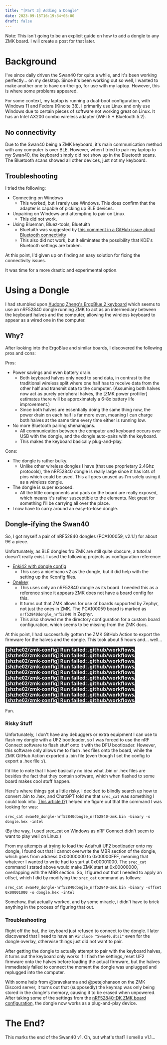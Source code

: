 ```yaml
---
title: "[Part 3] Adding a Dongle"
date: 2023-09-15T16:19:34+03:00
draft: false
---
```

Note: This isn't going to be an explicit guide on how to add a dongle to any ZMK board. I will create a post for that later.
# Background

I've since daily driven the Swan40 for quite a while, and it's been working perfectly... on my desktop. Since it's been working out so well, I wanted to make another one to have on-the-go, for use with my laptop. However, this is where some problems appeared.

For some context, my laptop is running a dual-boot configuration, with Windows 11 and Fedora (Kinoite 38). I primarily use Linux and only use Windows due to certain pieces of software not working great on Linux. It has an Intel AX200 combo wireless adapter (WiFi 5 + Bluetooth 5.2).
## No connectivity

Due to the Swan40 being a ZMK keyboard, it's main communication method with any computer is over BLE. However, when I tried to pair my laptop to my Swan40, the keyboard simply did not show up in the Bluetooth scans. The Bluetooth scans showed all other devices, just not my keyboard.

## Troubleshooting

I tried the following:
- Connecting on Windows
	- This worked, but I rarely use Windows. This does confirm that the adapter is capable of picking up BLE devices.
- Unpairing on Windows and attempting to pair on Linux
	- This did not work.
- Using Blueman, Bluez-tools, Bluetuith
	- Bluetuith was suggested by [this comment in a GitHub issue about Bluetooth connectivity](https://github.com/zmkfirmware/zmk/issues/1487#issuecomment-1625394710)
	- This also did not work, but it eliminates the possibility that KDE's Bluetooth settings are broken.

At this point, I'd given up on finding an easy solution for fixing the connectivity issues.

It was time for a more drastic and experimental option.
# Using a Dongle

I had stumbled upon [Xudong Zheng's ErgoBlue 2 keyboard](https://www.xudongz.com/blog/2020/ergoblue/) which seems to use an nRF52840 dongle running ZMK to act as an intermediary between the keyboard halves and the computer, allowing the wireless keyboard to appear as a wired one in the computer.

## Why?

After looking into the ErgoBlue and similar boards, I discovered the following pros and cons:

Pros:
- Power savings and even battery drain.
	- Both keyboard halves only need to send data, in contrast to the traditional wireless split where one half has to receive data from the other half and transmit data to the computer. (Assuming both halves now act as purely peripheral halves, the [ZMK power profiiler] estimates there will be approximately a 6-8x battery life improvement.)
	- Since both halves are essentially doing the same thing now, the power drain on each half is far more even, meaning I can charge both halves at the same time every time either is running low.
- No more Bluetooth pairing shenanigans.
	- All communication between the computer and keyboard occurs over USB with the dongle, and the dongle auto-pairs with the keyboard.
	- This makes the keyboard basically plug-and-play.

Cons:
- The dongle is rather bulky.
	- Unlike other wireless dongles I have (that use proprietary 2.4Ghz protocols), the nRF52840 dongle is really large since it has lots of pins which could be used. This all goes unused as I'm solely using it as a wireless dongle.
- The dongle is super exposed.
	- All the little components and pads on the board are really exposed, which means it's rather susceptible to the elements. Not great for something I'll be carrying all over the place.
- I now have to carry around an easy-to-lose dongle.

## Dongle-ifying the Swan40

So, I got myself a pair of nRF52840 dongles (PCA100059, v2.1.1) for about 9€ a piece.

Unfortunately, as BLE dongles fro ZMK are still quite obscure, a tutorial doesn't really exist. I used the following projects as configuration reference:
- [Enki42 with dongle config](https://github.com/aroum/zmk-enki42-dongle)
	- This uses a nice!nano v2 as the dongle, but it did help with the setting up the Kconfig files.
- [Onekey](https://github.com/jibingeo/zmk-config-onekey)
	- This uses only an nRF52840 dongle as its board. I needed this as a reference since it appears ZMK does not have a board config for this.
	- It turns out that ZMK allows for use of boards supported by Zephyr, not just the ones in ZMK. The PCA100059 board is marked as `nrf52840dongle_nrf52840` in Zephyr.
	- This also showed me the directory configuration for a custom board configuration, which seems to be missing from the ZMK docs.

At this point, I had successfully gotten the ZMK GitHub Action to export the firmware for the halves and the dongle. This took about 5 hours and... well...

![failures](1.webp)

Fun.

### Risky Stuff

Unfortunately, I don't have any debuggers or extra equipment I can use to flash my dongle with a UF2 bootloader, so I was forced to use the nRF Connect software to flash stuff onto it with the DFU bootloader. However, this software only allows me to flash .hex files onto the board, while the ZMK GitHub Action exported a .bin file (even though I set the config to export a .hex file :/).

I'd like to note that I have basically no idea what .bin or .hex files are besides the fact that they contain software, which when flashed to some board makes cool stuff happen.

Here's where things got a little risky. I decided to blindly search up how to convert .bin to .hex, and ChatGPT told me that `srec_cat` was something I could look into. [This article (?)](https://carta.tech/man-pages/man1/srec_examples.1.html) helped me figure out that the command I was looking for was:

```
srec_cat swan40_dongle-nrf52840dongle_nrf52840-zmk.bin -binary -o dongle.hex -intel 
```

(By the way, I used srec_cat on Windows as nRF Connect didn't seem to want to play well on Linux.)

From my attempts at trying to load the Adafruit UF2 bootloader onto my dongle, I found out that I cannot overwrite the MBR section of the dongle, which goes from address 0x00000000 to 0x00000FFF, meaning that whatever I wanted to write had to start at 0x00001000. The `srec_cat` command I stated above would make ZMK start at 0x00000000, overlapping with the MBR section. So, I figured out that I needed to apply an offset, which I did by modifying the `srec_cat` command as follows:

```
srec_cat swan40_dongle-nrf52840dongle_nrf52840-zmk.bin -binary -offset 0x00001000 -o dongle.hex -intel 
```

Somehow, that actually worked, and by some miracle, i didn't have to brick anything in the process of figuring that out.

### Troubleshooting

Right off the bat, the keyboard just refused to connect to the dongle. I later discovered that I need to have an `#include "Swan40.dtsi"` even for the dongle overlay, otherwise things just did not want to pair.

After getting the dongle to actually attempt to pair with the keyboard halves, it turns out the keyboard only works if I flash the settings_reset UF2 firmware onto the halves before loading the actual firmware, but the halves immediately failed to connect the moment the dongle was unplugged and replugged into the computer.

With some help from @bravekarma and @petejohanson on the ZMK Discord server, it turns out that (supposedly) the keymap was only being stored in the dongle's memory, causing it to be erased when unpowered. After taking some of the settings from the [nRF52840-DK ZMK board configuration](https://github.com/zmkfirmware/zmk/blob/main/app/boards/nrf52840dk_nrf52840.conf), the dongle now works as a plug-and-play device.

# The End?

This marks the end of the Swan40 v1. Oh, but what's that? I smell a v1.1...